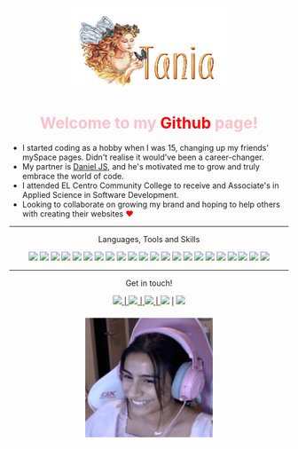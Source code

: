 <p align="center">
  <img width="280" height="150" src="name-graphics-tania-882855.gif">
</p>

<!---------------------------------------------------------->

### <h1 align="center" style="color: pink;"> Welcome to my <span style="color: red;">Github </span> page! </h1>
 
- I started coding as a hobby when I was 15, changing up my friends' mySpace pages. Didn't realise it would've been a career-changer.
- My partner is [Daniel JS](https://www.danieljs.io), and he's motivated me to grow and truly embrace the world of code.
- I attended EL Centro Community College to receive and Associate's in Applied Science in Software Development.
- Looking to collaborate on growing my brand and hoping to help others with creating their websites <span style= "color:red">&hearts;</span>

-------------------------------------


<p align="center"> 
Languages, Tools and Skills </p>
  
<p align="center">
<img src="https://img.shields.io/badge/HTML-E34F26?style=for-the-badge&logo=html5&logoColor=white"/>
<img src="https://img.shields.io/badge/css-1572B6?style=for-the-badge&logo=css3&logoColor=white"/>
<img src="https://img.shields.io/badge/c%20sharp-239120?style=for-the-badge&logo=c%20sharp&logoColor=white"/>
<img src="https://img.shields.io/badge/c%20+%20+-1572B6?style=for-the-badge&logo=c++&logoColor=white"/>
<img src="https://img.shields.io/badge/Java-007396?style=for-the-badge&logo=java&logoColor=white"/>
<img src="https://img.shields.io/badge/Markdown-000000?style=for-the-badge&logo=markdown&logoColor=white"/>
<img src="https://img.shields.io/badge/vs%20code-007ACC?style=for-the-badge&logo=visual%20studio%20code&logoColor=white"/>
<img src="https://img.shields.io/badge/adobe%20premiere%20pro-9999FF?style=for-the-badge&logo=adobe%20premiere%20pro&logoColor=white"/>
<img src="https://img.shields.io/badge/adobe%20xd-FF61F6?style=for-the-badge&logo=adobe%20xd&logoColor=white"/>
<img src="https://img.shields.io/badge/adobe%20photoshop-31A8FF?style=for-the-badge&logo=adobe%20photoshop&logoColor=white"/>
<img src="https://img.shields.io/badge/affinity%20photo-7E4DD2?style=for-the-badge&logo=affinity%20photo&logoColor=white"/>
<img src="https://img.shields.io/badge/affinity%20designer-1B72BE?style=for-the-badge&logo=affinity%20designer&logoColor=white"/>
<img src="https://img.shields.io/badge/blender-F5792A?style=for-the-badge&logo=blender&logoColor=white"/>
<img src="https://img.shields.io/badge/spark%20ar-FF5C83?style=for-the-badge&logo=spark%20ar&logoColor=white"/>
<img src="https://img.shields.io/badge/discord-5865F2?style=for-the-badge&logo=discord&logoColor=white"/>
<img src="https://img.shields.io/badge/streamlabs%20obs-77E8B9?style=for-the-badge&logo=streamlabs%20obs&logoColor=white"/>
<img src="https://img.shields.io/badge/Mailchimp-FFE01B?style=for-the-badge&logo=mailchimp&logoColor=white"/>
<img src="https://img.shields.io/badge/Twitch-9146FF?style=for-the-badge&logo=twitch&logoColor=white"/>
<img src="https://img.shields.io/badge/GitHub-100000?style=for-the-badge&logo=github&logoColor=white"/>
<img src="https://img.shields.io/badge/Shopify-7AB55C?style=for-the-badge&logo=shopify&logoColor=white"/>
<img src="https://img.shields.io/badge/Anchor-5000B9?style=for-the-badge&logo=anchor&logoColor=white"/>
<img src="https://img.shields.io/badge/Microsoft%20Office-D83B01?style=for-the-badge&logo=microsoft%20office&logoColor=white"/>
  
</p>

-------------------------------------

<p align="center"> Get in touch! </p> 

<p align="center"> 
<a href="https://www.linkedin.com/in/taniaatorres">
<img src="https://img.shields.io/badge/Linkedin-0A66C2?style=for-the-badge&logo=linkedin&logoColor=white"/> | <a href="https://www.instagram.com/myfriendtania">
<img src="https://img.shields.io/badge/Instagram-E4405F?style=for-the-badge&logo=instagram&logoColor=white"/> | <a href="https://www.feelyclub.com">
<img src="https://img.shields.io/badge/feely%20club-green?style=for-the-badge&logo=l=&logoColor=white" /> | <a href="mailto:ttorresbiz@gmail.com?"> <img src="https://img.shields.io/badge/email%20me-%23DD0031.svg?&style=for-the-badge&logo=gmail&logoColor=white"></a> | <a href="https://linktr.ee/helloitstania">
<img src="https://img.shields.io/badge/Linktree-39E09B?style=for-the-badge&logo=linktree&logoColor=white"/>

</p>

<p align="center"> <img src="./reactionsgif.gif" width="230" height="230"> </p>
  
<!----------------------------------------- COMMENTED OUT ITEMS ------------------------------------->

<!---
myfriendtania/myfriendtania is a ✨ special ✨ repository because its my `README.md` (this file) appears on your GitHub profile.
You can click the Preview link to take a look at your changes.


<div align="center">
<img src="https://img.shields.io/badge/JavaScript-F7DF1E?style=for-the-badge&logo=javascript&logoColor=black" alt="javascript" />
<img src="https://img.shields.io/badge/React-61DAFB?style=for-the-badge&logo=react&logoColor=black" alt="react" />
<img src="https://img.shields.io/badge/Redux-764ABC?style=for-the-badge&logo=redux&logoColor=white" alt="redux" />
<img src="https://img.shields.io/badge/TypeScript-3178C6?style=for-the-badge&logo=typescript&logoColor=white" alt="typescript" />
<img src="https://img.shields.io/badge/node.js-339933?style=for-the-badge&logo=node-dot-js&logoColor=white" alt="node.js" />
<img src="https://img.shields.io/badge/jQuery-0769AD?style=for-the-badge&logo=jquery&logoColor=white" alt="jquery" />
<img src="https://img.shields.io/badge/python-3776AB?style=for-the-badge&logo=python&logoColor=white" alt="python" />
<img src="https://img.shields.io/badge/Ruby-CC342D?style=for-the-badge&logo=ruby&logoColor=white" alt="ruby" />
<img src="https://img.shields.io/badge/Ruby%20on%20rails-CC0000?style=for-the-badge&logo=ruby%20on%20rails&logoColor=white" alt="rails" />
<img src="https://img.shields.io/badge/HTML-E34F26?style=for-the-badge&logo=html5&logoColor=white" alt="html" />
<img src="https://img.shields.io/badge/css-1572B6?style=for-the-badge&logo=css3&logoColor=white" alt="css" />
<img src="https://img.shields.io/badge/Markdown-000000?style=for-the-badge&logo=markdown&logoColor=white" alt="markdown" />
<img src="https://img.shields.io/badge/SQL-407AFC?style=for-the-badge&logo=icloud&logoColor=white" alt="sql" />
<img src="https://img.shields.io/badge/postgresql-336791?style=for-the-badge&logo=postgresql&logoColor=white" alt="postgresql" />
<img src="https://img.shields.io/badge/sqlite-003B57?style=for-the-badge&logo=sqlite&logoColor=white" alt="SQLite" />
<img src="https://img.shields.io/badge/Git-F05032?style=for-the-badge&logo=git&logoColor=white" alt="git" />
<img src="https://img.shields.io/badge/GitHub-100000?style=for-the-badge&logo=github&logoColor=white" alt="github" />
<img src="https://img.shields.io/badge/vs%20code-007ACC?style=for-the-badge&logo=visual%20studio%20code&logoColor=white" alt="vs code" />
<img src="https://img.shields.io/badge/terminal%20commands-black?style=for-the-badge&logo=windows%20terminal&logoColor=white" alt="terminal" />
<img src="https://img.shields.io/badge/npm-CB3837?style=for-the-badge&logo=npm&logoColor=white" alt="npm" />
<img src="https://img.shields.io/badge/Netlify-00C7B7?style=for-the-badge&logo=netlify&logoColor=white" alt="netlify" />
<img src="https://img.shields.io/badge/Heroku-430098?style=for-the-badge&logo=heroku&logoColor=white" alt="heroku" />
<img src="https://img.shields.io/badge/postman-FF6C37?style=for-the-badge&logo=postman&logoColor=white" alt="postman" />
<img src="https://img.shields.io/badge/bootstrap-7952B3?style=for-the-badge&logo=bootstrap&logoColor=white" alt="bootstrap" />
<img src="https://img.shields.io/badge/material--ui-0081CB?style=for-the-badge&logo=material-ui&logoColor=white" alt="material ui" />
<img src="https://img.shields.io/badge/semantic%20ui-35BDB2?style=for-the-badge&logo=semantic%20ui%20react&logoColor=white" alt="semantic ui" />
<img src="https://img.shields.io/badge/wordpress-21759b?style=for-the-badge&logo=wordpress&logoColor=white" alt="wordpress" />
<img src="https://img.shields.io/badge/adobe%20photoshop-31A8FF?style=for-the-badge&logo=adobe%20photoshop&logoColor=white" alt="photoshop" />
</div>

---------->
